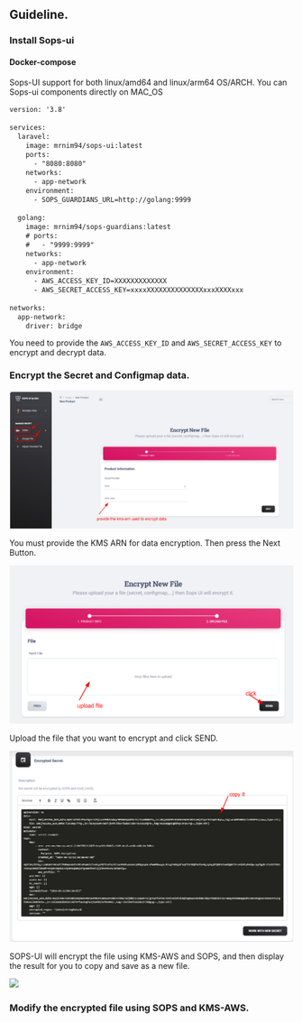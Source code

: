 ## Guideline.

### Install Sops-ui

#### Docker-compose

Sops-UI support for both linux/amd64 and linux/arm64 OS/ARCH. You can Sops-ui components directly on MAC\_OS

```plaintext
version: '3.8'

services:
  laravel:
    image: mrnim94/sops-ui:latest
    ports:
      - "8080:8080"
    networks:
      - app-network
    environment:
      - SOPS_GUARDIANS_URL=http://golang:9999

  golang:
    image: mrnim94/sops-guardians:latest
    # ports:
    #   - "9999:9999"
    networks:
      - app-network
    environment:
      - AWS_ACCESS_KEY_ID=XXXXXXXXXXXXX
      - AWS_SECRET_ACCESS_KEY=xxxxXXXXXXXXXXXXXXxxxXXXXxxx

networks:
  app-network:
    driver: bridge
```

You need to provide the `AWS_ACCESS_KEY_ID` and `AWS_SECRET_ACCESS_KEY` to encrypt and decrypt data.

### Encrypt the Secret and Configmap data.

![](https://raw.githubusercontent.com/mrnim94/sops-ui/master/docs/picture/step1-encrypt-secret.png)

You must provide the KMS ARN for data encryption. Then press the Next Button.

![](https://raw.githubusercontent.com/mrnim94/sops-ui/master/docs/picture/step2-encrypt-secret.png)

Upload the file that you want to encrypt and click SEND.

![](https://raw.githubusercontent.com/mrnim94/sops-ui/master/docs/picture/step3-encrypt-secret.png)

SOPS-UI will encrypt the file using KMS-AWS and SOPS, and then display the result for you to copy and save as a new file.

![](https://raw.githubusercontent.com/mrnim94/sops-ui/master/docs/picture/step1-decrypt-secret.png)

### Modify the encrypted file using SOPS and KMS-AWS.